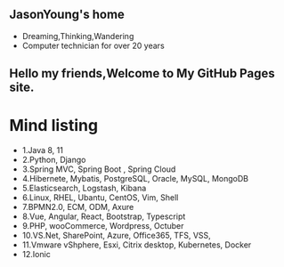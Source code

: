 ## JasonYoung's home
- Dreaming,Thinking,Wandering     
- Computer technician for over 20 years    

## Hello my friends,Welcome to My GitHub Pages site.

Mind listing
================

 - 1.Java 8, 11 
 - 2.Python, Django    
 - 3.Spring MVC, Spring Boot , Spring Cloud        
 - 4.Hibernete, Mybatis, PostgreSQL, Oracle, MySQL, MongoDB    
 - 5.Elasticsearch, Logstash, Kibana        
 - 6.Linux, RHEL, Ubantu, CentOS, Vim, Shell
 - 7.BPMN2.0, ECM, ODM, Axure
 - 8.Vue, Angular, React, Bootstrap, Typescript
 - 9.PHP, wooCommerce, Wordpress, Octuber 
 - 10.VS.Net, SharePoint, Azure, Office365, TFS, VSS, 
 - 11.Vmware vShphere, Esxi, Citrix desktop, Kubernetes, Docker 
 - 12.Ionic

